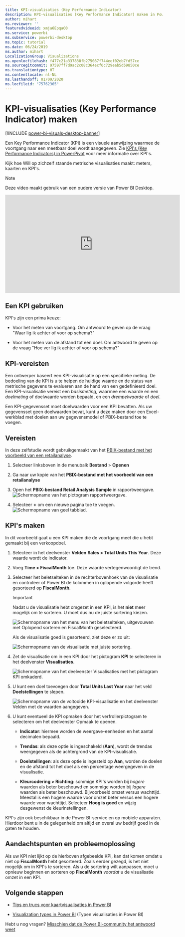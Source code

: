 ```yaml
---
title: KPI-visualisaties (Key Performance Indicator)
description: KPI-visualisaties (Key Performance Indicator) maken in Power BI
author: mihart
ms.reviewer: ''
featuredvideoid: xmja6EpqaO0
ms.service: powerbi
ms.subservice: powerbi-desktop
ms.topic: tutorial
ms.date: 06/24/2019
ms.author: mihart
LocalizationGroup: Visualizations
ms.openlocfilehash: f477c21a337838fb275087f744eef02eb7fd57ce
ms.sourcegitcommit: 97597ff7d9ac2c08c364ecf0c729eab5d59850ce
ms.translationtype: HT
ms.contentlocale: nl-NL
ms.lasthandoff: 01/09/2020
ms.locfileid: "75762365"
---
```

# <a name="create-key-performance-indicator-kpi-visualizations"></a>KPI-visualisaties (Key Performance Indicator) maken

[!INCLUDE [power-bi-visuals-desktop-banner](../includes/power-bi-visuals-desktop-banner.md)]

Een Key Performance Indicator (KPI) is een visuele aanwijzing waarmee de voortgang naar een meetbaar doel wordt aangegeven. Zie [KPI's (Key Performance Indicators) in PowerPivot](/previous-versions/sql/sql-server-2012/hh272050(v=sql.110)) voor meer informatie over KPI's.

Kijk hoe Will op zichzelf staande metrische visualisaties maakt: meters, kaarten en KPI's.
   > [!NOTE]
   > Deze video maakt gebruik van een oudere versie van Power BI Desktop.
   > 
   > 
<iframe width="560" height="315" src="https://www.youtube.com/embed/xmja6EpqaO0?list=PL1N57mwBHtN0JFoKSR0n-tBkUJHeMP2cP" frameborder="0" allowfullscreen></iframe>

## <a name="when-to-use-a-kpi"></a>Een KPI gebruiken

KPI's zijn een prima keuze:

* Voor het meten van voortgang. Om antwoord te geven op de vraag "Waar lig ik achter of voor op schema?"

* Voor het meten van de afstand tot een doel. Om antwoord te geven op de vraag "Hoe ver lig ik achter of voor op schema?"

## <a name="kpi-requirements"></a>KPI-vereisten

Een ontwerper baseert een KPI-visualisatie op een specifieke meting. De bedoeling van de KPI is u te helpen de huidige waarde en de status van metrische gegevens te evalueren aan de hand van een gedefinieerd doel. Een KPI-visualisatie vereist een *basismeting*, waarmee een waarde en een *doelmeting* of doelwaarde worden bepaald, en een *drempelwaarde* of *doel*.

Een KPI-gegevensset moet doelwaarden voor een KPI bevatten. Als uw gegevensset geen doelwaarden bevat, kunt u deze maken door een Excel-werkblad met doelen aan uw gegevensmodel of PBIX-bestand toe te voegen.

## <a name="prerequisites"></a>Vereisten

In deze zelfstudie wordt gebruikgemaakt van het [PBIX-bestand met het voorbeeld van een retailanalyse](https://download.microsoft.com/download/9/6/D/96DDC2FF-2568-491D-AAFA-AFDD6F763AE3/Retail%20Analysis%20Sample%20PBIX.pbix).

1. Selecteer linksboven in de menubalk **Bestand** > **Openen**

1. Ga naar uw kopie van het **PBIX-bestand met het voorbeeld van een retailanalyse**

1. Open het **PBIX-bestand Retail Analysis Sample** in rapportweergave. ![Schermopname van het pictogram rapportweergave.](media/power-bi-visualization-kpi/power-bi-report-view.png)

1. Selecteer **+** om een nieuwe pagina toe te voegen. ![Schermopname van geel tabblad.](media/power-bi-visualization-kpi/power-bi-yellow-tab.png)

## <a name="how-to-create-a-kpi"></a>KPI's maken

In dit voorbeeld gaat u een KPI maken die de voortgang meet die u hebt gemaakt bij een verkoopdoel.

1. Selecteer in het deelvenster **Velden** **Sales > Total Units This Year**.  Deze waarde wordt de indicator.

1. Voeg **Time > FiscalMonth** toe.  Deze waarde vertegenwoordigt de trend.

1. Selecteer het beletselteken in de rechterbovenhoek van de visualisatie en controleer of Power BI de kolommen in oplopende volgorde heeft gesorteerd op **FiscalMonth**.

    > [!IMPORTANT]
    > Nadat u de visualisatie hebt omgezet in een KPI, is het **niet** meer mogelijk om te sorteren. U moet dus nu de juiste sortering kiezen.

    ![Schermopname van het menu van het beletselteken, uitgevouwen met Oplopend sorteren en FiscalMonth geselecteerd.](media/power-bi-visualization-kpi/power-bi-ascending-by-fiscal-month.png)

    Als de visualisatie goed is gesorteerd, ziet deze er zo uit:

    ![Schermopname van de visualisatie met juiste sortering.](media/power-bi-visualization-kpi/power-bi-chart.png)

1. Zet de visualisatie om in een KPI door het pictogram **KPI** te selecteren in het deelvenster **Visualisaties**.

    ![Schermopname van het deelvenster Visualisaties met het pictogram KPI omkaderd.](media/power-bi-visualization-kpi/power-bi-kpi-template.png)

1. U kunt een doel toevoegen door **Total Units Last Year** naar het veld **Doelstellingen** te slepen.

    ![Schermopname van de voltooide KPI-visualisatie en het deelvenster Velden met de waarden aangegeven.](media/power-bi-visualization-kpi/power-bi-kpi-done.png)

1. U kunt eventueel de KPI opmaken door het verfrollerpictogram te selecteren om het deelvenster Opmaak te openen.

    * **Indicator**: hiermee worden de weergave-eenheden en het aantal decimalen bepaald.

    * **Trendas**: als deze optie is ingeschakeld (**Aan**), wordt de trendas weergegeven als de achtergrond van de KPI-visualisatie.  

    * **Doelstellingen**: als deze optie is ingesteld op **Aan**, worden de doelen en de afstand tot het doel als een percentage weergegeven in de visualisatie.

    * **Kleurcodering > Richting**: sommige KPI's worden bij *hogere* waarden als beter beschouwd en sommige worden bij *lagere* waarden als beter beschouwd. Bijvoorbeeld omzet versus wachttijd. Meestal is een hogere waarde voor omzet beter versus een hogere waarde voor wachttijd. Selecteer **Hoog is goed** en wijzig desgewenst de kleurinstellingen.

KPI's zijn ook beschikbaar in de Power BI-service en op mobiele apparaten. Hierdoor bent u in de gelegenheid om altijd en overal uw bedrijf goed in de gaten te houden.

## <a name="considerations-and-troubleshooting"></a>Aandachtspunten en probleemoplossing

Als uw KPI niet lijkt op de hierboven afgebeelde KPI, kan dat komen omdat u niet op **FiscalMonth** hebt gesorteerd. Zoals eerder gezegd, is het niet mogelijk om in KPI's te sorteren. Als u de sortering wilt aanpassen, moet u opnieuw beginnen en sorteren op **FiscalMonth** *voordat* u de visualisatie omzet in een KPI.

## <a name="next-steps"></a>Volgende stappen

* [Tips en trucs voor kaartvisualisaties in Power BI](power-bi-map-tips-and-tricks.md)

* [Visualization types in Power BI](power-bi-visualization-types-for-reports-and-q-and-a.md) (Typen visualisaties in Power BI)

Hebt u nog vragen? [Misschien dat de Power BI-community het antwoord weet](https://community.powerbi.com/)

